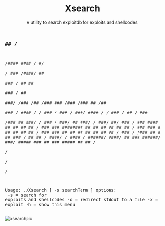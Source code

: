 <h1 align="center">Xsearch</h1>
<p align="center">A utility to search exploitdb for exploits and shellcodes.</p>
<pre>
                                                                                                                                                                                                                                                                                                                                                        
  ###          ##                                                          /                                                                                                                                                                                                                                                                            
 /####       ####  /                                                     #/                                                                                                                                                                                                                                                                             
/   ###      /####/                                                      ##                                                                                                                                                                                                                                                                             
     ###    /   ##                                                       ##                                                                                                                                                                                                                                                                             
      ###  /                                                             ##                                                                                                                                                                                                                                                                             
       ###/             /###      /##       /###   ###  /###     /###    ##  /##   
        ###            / #### /  / ###     / ###  / ###/ #### / / ###  / ## / ###  
        /###          ##  ###/  /   ###   /   ###/   ##   ###/ /   ###/  ##/   ### 
       /  ###        ####      ##    ### ##    ##    ##       ##         ##     ## 
      /    ###         ###     ########  ##    ##    ##       ##         ##     ## 
     /      ###          ###   #######   ##    ##    ##       ##         ##     ## 
    /        ###           ### ##        ##    ##    ##       ##         ##     ## 
   /          ###   / /###  ## ####    / ##    /#    ##       ###     /  ##     ## 
  /            ####/ / #### /   ######/   ####/ ##   ###       ######/   ##     ## 
 /              ###     ###/     #####     ###   ##   ###       #####     ##    ## 
                                                                                /  
                                                                               /   
                                                                              /    
                                                                             /     
      
Usage: ./Xsearch [ -s searchTerm ]
        options:<br/>
            -s = search for exploits and shellcodes
            -o = redirect stdout to a file
            -x = examine the exploit
            -h = show this menu
</pre>


![xsearchpic](https://user-images.githubusercontent.com/59718043/148460508-d0774479-d7ef-4faa-b952-cec6cf29c2d8.JPG)
